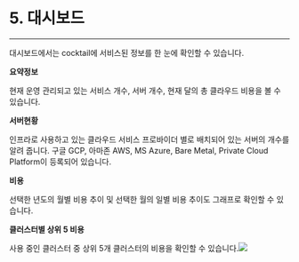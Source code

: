 # 5. 대시보드

---

대시보드에서는 cocktail에 서비스된 정보를 한 눈에 확인할 수 있습니다.

**요약정보**

현재 운영 관리되고 있는 서비스 개수, 서버 개수, 현재 달의 총 클라우드 비용을 볼 수 있습니다.

**서버현황**

인프라로 사용하고 있는 클라우드 서비스 프로바이더 별로 배치되어 있는 서버의 개수를 알려 줍니다. 구글 GCP, 아마존 AWS, MS Azure, Bare Metal, Private Cloud Platform이 등록되어 있습니다.

**비용**

선택한 년도의 월별 비용 추이 및 선택한 월의 일별 비용 추이도 그래프로 확인할 수 있습니다.

**클러스터별 상위 5 비용**

사용 중인 클러스터 중 상위 5개 클러스터의 비용을 확인할 수 있습니다.![](/assets/2.1대시보드.png)


